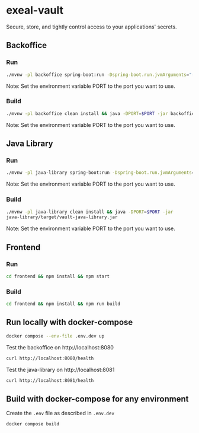 # exeal-vault

Secure, store, and tightly control access to your applications' secrets.

## Backoffice

### Run

```bash
./mvnw -pl backoffice spring-boot:run -Dspring-boot.run.jvmArguments="-DPORT=$PORT"
```

Note: Set the environment variable PORT to the port you want to use.

### Build

```bash
./mvnw -pl backoffice clean install && java -DPORT=$PORT -jar backoffice/target/vault-backoffice.jar
```

Note: Set the environment variable PORT to the port you want to use.

## Java Library

### Run

```bash
./mvnw -pl java-library spring-boot:run -Dspring-boot.run.jvmArguments="-DPORT=$PORT"
```

Note: Set the environment variable PORT to the port you want to use.

### Build

```bash
./mvnw -pl java-library clean install && java -DPORT=$PORT -jar
java-library/target/vault-java-library.jar
```

Note: Set the environment variable PORT to the port you want to use.

## Frontend

### Run

```bash
cd frontend && npm install && npm start
```

### Build

```bash
cd frontend && npm install && npm run build
```

## Run locally with docker-compose

```bash
docker compose --env-file .env.dev up
```

Test the backoffice on http://localhost:8080

```bash
curl http://localhost:8080/health
```

Test the java-library on http://localhost:8081

```bash
curl http://localhost:8081/health
```

## Build with docker-compose for any environment

Create the `.env` file as described in `.env.dev`

```bash
docker compose build
```

